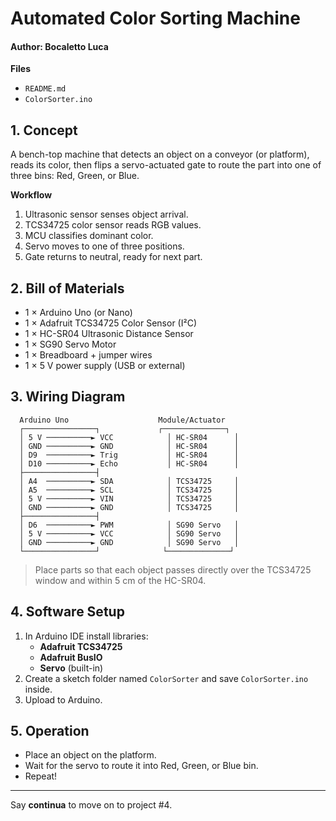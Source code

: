 # Automated Color Sorting Machine
#### Author: Bocaletto Luca

**Files**  
- `README.md`  
- `ColorSorter.ino`

## 1. Concept  
A bench-top machine that detects an object on a conveyor (or platform), reads its color, then flips a servo-actuated gate to route the part into one of three bins: Red, Green, or Blue.

**Workflow**  
1. Ultrasonic sensor senses object arrival.  
2. TCS34725 color sensor reads RGB values.  
3. MCU classifies dominant color.  
4. Servo moves to one of three positions.  
5. Gate returns to neutral, ready for next part.

## 2. Bill of Materials  
- 1 × Arduino Uno (or Nano)  
- 1 × Adafruit TCS34725 Color Sensor (I²C)  
- 1 × HC-SR04 Ultrasonic Distance Sensor  
- 1 × SG90 Servo Motor  
- 1 × Breadboard + jumper wires  
- 1 × 5 V power supply (USB or external)  

## 3. Wiring Diagram

      Arduino Uno                    Module/Actuator
      ┌────────────────┐             ┌──────────────┐
      │ 5 V ──────────► VCC            │ HC-SR04      │
      │ GND ──────────► GND            │ HC-SR04      │
      │ D9  ──────────► Trig           │ HC-SR04      │
      │ D10 ──────────► Echo           │ HC-SR04      │
      ├────────────────┤             
      │ A4  ──────────► SDA            │ TCS34725     │
      │ A5  ──────────► SCL            │ TCS34725     │
      │ 5 V ──────────► VIN            │ TCS34725     │
      │ GND ──────────► GND            │ TCS34725     │
      ├────────────────┤             
      │ D6  ──────────► PWM            │ SG90 Servo   │
      │ 5 V ──────────► VCC            │ SG90 Servo   │
      │ GND ──────────► GND            │ SG90 Servo   │
      └────────────────┘              └──────────────┘

> Place parts so that each object passes directly over the TCS34725 window and within 5 cm of the HC-SR04.

## 4. Software Setup  
1. In Arduino IDE install libraries:  
   - **Adafruit TCS34725**  
   - **Adafruit BusIO**  
   - **Servo** (built-in)  
2. Create a sketch folder named `ColorSorter` and save `ColorSorter.ino` inside.  
3. Upload to Arduino.

## 5. Operation  
- Place an object on the platform.  
- Wait for the servo to route it into Red, Green, or Blue bin.  
- Repeat!

---

Say **continua** to move on to project #4.  
